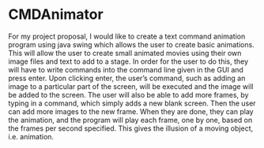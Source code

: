 # CMDAnimator
For my project proposal, I would like to create a text command animation program using java
swing which allows the user to create basic animations. This will allow the user to create small
animated movies using their own image files and text to add to a stage. In order for the user to do
this, they will have to write commands into the command line given in the GUI and press enter. Upon
clicking enter, the user’s command, such as adding an image to a particular part of the screen, will be
executed and the image will be added to the screen. The user will also be able to add more frames, by
typing in a command, which simply adds a new blank screen. Then the user can add more images to
the new frame. When they are done, they can play the animation, and the program will play each
frame, one by one, based on the frames per second specified. This gives the illusion of a moving
object, i.e. animation. 
